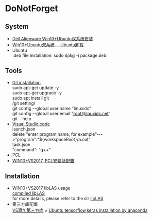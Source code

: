 # DoNotForget

## System
* [Dell Alienware Win10+Ubuntu双系统安装](https://www.dell.com/support/article/cn/zh/cnbsd1/sln308010/ubuntu-win10%E5%8F%8C%E7%B3%BB%E7%BB%9F%E5%AE%89%E8%A3%85%E6%95%99%E7%A8%8B?lang=zh)
* [Win10+Ubuntu双系统---Ubuntu卸载](https://www.cnblogs.com/xia-Autumn/p/6294055.html)
* Ubuntu
<br> .deb file installation: sudo  dpkg  -i  package.deb


## Tools
* [Git installation](https://www.linuxidc.com/Linux/2018-05/152610.htm)
<br>sudo apt-get update -y
<br>sudo apt-get upgrade -y
<br>sudo apt install git
<br>/git setting/
<br>git config --global user.name "linuxidc"
<br>git config --global user.email "root@linuxidc.net"
<br>git --help
* [Visual Studio code](https://code.visualstudio.com/)
<br>launch.json
<br>delete "enter program name, for example"--->"program":"${workspaceRoot}/a.out"
<br>task.json
<br>"command": "g++"
* [PCL](https://blog.csdn.net/mush_room/article/details/78339578)
* [WIN10+VS2017, PCL安装及配置](https://blog.csdn.net/weixin_41991128/article/details/83864713)

## Installation
* WIN10+VS2017 libLAS usage
<br> [compiled libLAS](https://blog.csdn.net/qq_22170875/article/details/89425358)
<br> for more details, please refer to the dir [libLAS](https://github.com/JiahaoXia/DoNotForget/tree/master/libLAS)
* 第三方库配置
<br> [VS添加第三方库](https://blog.csdn.net/i_chaoren/article/details/77893527)
× [Ubuntu tensorflow,keras installation by anaconda](https://blog.csdn.net/weixin_39954229/article/details/79961172)

